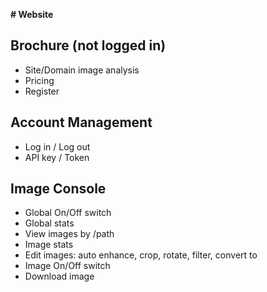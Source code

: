 **# Website**
## Brochure (not logged in)
* Site/Domain image analysis
* Pricing
* Register
## Account Management
* Log in / Log out
* API key / Token
## Image Console
* Global On/Off switch
* Global stats
* View images by /path
* Image stats
* Edit images: auto enhance, crop, rotate, filter, convert to
* Image On/Off switch
* Download image




